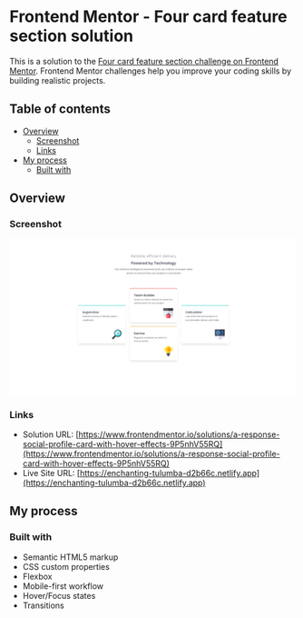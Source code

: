 # Frontend Mentor - Four card feature section solution

This is a solution to the [Four card feature section challenge on Frontend Mentor](https://www.frontendmentor.io/challenges/four-card-feature-section-weK1eFYK). Frontend Mentor challenges help you improve your coding skills by building realistic projects.

## Table of contents

- [Overview](#overview)
  - [Screenshot](#screenshot)
  - [Links](#links)
- [My process](#my-process)
  - [Built with](#built-with)

## Overview

### Screenshot

![](images/screenshot.png)

### Links

- Solution URL: [https://www.frontendmentor.io/solutions/a-response-social-profile-card-with-hover-effects-9P5nhV55RQ](https://www.frontendmentor.io/solutions/a-response-social-profile-card-with-hover-effects-9P5nhV55RQ)
- Live Site URL: [https://enchanting-tulumba-d2b66c.netlify.app](https://enchanting-tulumba-d2b66c.netlify.app)

## My process

### Built with

- Semantic HTML5 markup
- CSS custom properties
- Flexbox
- Mobile-first workflow
- Hover/Focus states
- Transitions
